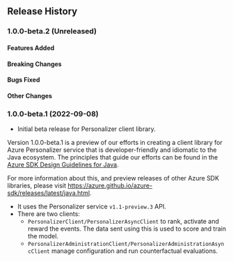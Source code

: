 ## Release History

### 1.0.0-beta.2 (Unreleased)

#### Features Added

#### Breaking Changes

#### Bugs Fixed

#### Other Changes

### 1.0.0-beta.1 (2022-09-08)

- Initial beta release for Personalizer client library.

Version 1.0.0-beta.1 is a preview of our efforts in creating a client library for Azure Personalizer service that is developer-friendly
and idiomatic to the Java ecosystem. The principles that guide
our efforts can be found in the [Azure SDK Design Guidelines for Java](https://azure.github.io/azure-sdk/java_introduction.html).

For more information about this, and preview releases of other Azure SDK libraries, please visit
https://azure.github.io/azure-sdk/releases/latest/java.html.

- It uses the Personalizer service `v1.1-preview.3` API.
- There are two clients:
    - `PersonalizerClient/PersonalizerAsyncClient` to rank, activate and reward the events. The data sent using this is used to score and train the model. 
    - `PersonalizerAdministrationClient/PersonalizerAdministrationAsyncClient` manage configuration and run counterfactual evaluations.

